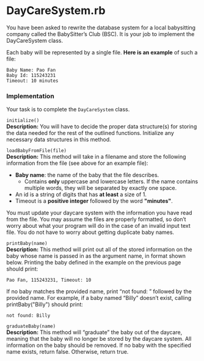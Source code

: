 # DayCareSystem.rb
You have been asked to rewrite the database system for a local babysitting company called the BabySitter’s Club (BSC). It is your job to implement the DayCareSystem class.

Each baby will be represented by a single file. **Here is an example** of such a file:

```
Baby Name: Pao Fan  
Baby Id: 115243231  
Timeout: 10 minutes  
```
 

### Implementation
Your task is to complete the `DayCareSystem` class.

`initialize()`  
**Description:** You will have to decide the proper data structure(s) for storing the data needed for the rest of the outlined functions. Initialize any necessary data structures in this method.

`loadBabyFromFile(file)`  
**Description:** This method will take in a filename and store the following information from the file (see above for an example file):
- **Baby name**: the name of the baby that the file describes.
  - Contains **only** uppercase and lowercase letters. If the name contains multiple words, they will be separated by exactly one space.
- An id is a string of digits that has **at least** a size of 1.
- Timeout is a **positive integer** followed by the word **"minutes"**.

You must update your daycare system with the information you have read from the file. You may assume the files are properly formatted, so don’t worry about what your program will do in the case of an invalid input text file. You do not have to worry about getting duplicate baby names.

`printBaby(name)`  
**Description:** This method will print out all of the stored information on the baby whose name is passed in as the argument name, in format shown below. Printing the baby defined in the example on the previous page should print:

```
Pao Fan, 115243231, Timeout: 10
```

If no baby matches the provided name, print “not found: ” followed by the provided name. For example, if a baby named “Billy” doesn’t exist, calling printBaby("Billy") should print:

```
not found: Billy
```

`graduateBaby(name)`  
**Description:** This method will “graduate” the baby out of the daycare, meaning that the baby will no longer be stored by the daycare system. All information on the baby should be removed. If no baby with the specified name exists, return false. Otherwise, return true.


